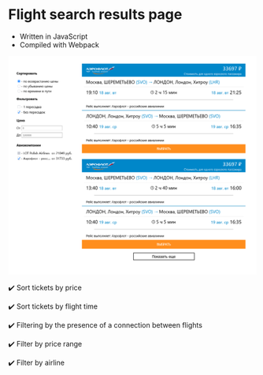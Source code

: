 # Flight search results page
- Written in JavaScript
- Compiled with Webpack

![screenshot](https://github.com/citrusonya/flights/blob/main/screenshot.png)

:heavy_check_mark: Sort tickets by price

:heavy_check_mark: Sort tickets by flight time

:heavy_check_mark: Filtering by the presence of a connection between flights

:heavy_check_mark: Filter by price range

:heavy_check_mark: Filter by airline
